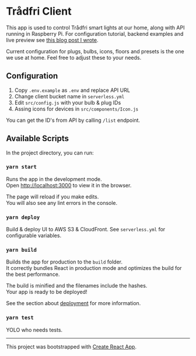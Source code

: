 # Trådfri Client

This app is used to control Trådfri smart lights at our home, along with API running in Raspberry Pi. For configuration tutorial, backend examples and live preview see [this blog post I wrote](https://medium.com/@artoliukkonen/controlling-lights-with-ikea-tr%C3%A5dfri-raspberry-pi-and-aws-edb2827d8b3f). 

Current configuration for plugs, bulbs, icons, floors and presets is the one we use at home. Feel free to adjust these to your needs.

## Configuration

1. Copy `.env.example` as `.env` and replace API URL
2. Change client bucket name in `serverless.yml`
3. Edit `src/config.js` with your bulb & plug IDs
4. Assing icons for devices in `src/components/Icon.js`

You can get the ID's from API by calling `/list` endpoint.

## Available Scripts

In the project directory, you can run:

### `yarn start`

Runs the app in the development mode.<br />
Open [http://localhost:3000](http://localhost:3000) to view it in the browser.

The page will reload if you make edits.<br />
You will also see any lint errors in the console.

### `yarn deploy`

Build & deploy UI to AWS S3 & CloudFront. See `serverless.yml` for configurable variables.

### `yarn build`

Builds the app for production to the `build` folder.<br />
It correctly bundles React in production mode and optimizes the build for the best performance.

The build is minified and the filenames include the hashes.<br />
Your app is ready to be deployed!

See the section about [deployment](https://facebook.github.io/create-react-app/docs/deployment) for more information.

### `yarn test`

YOLO who needs tests.

---

This project was bootstrapped with [Create React App](https://github.com/facebook/create-react-app).
